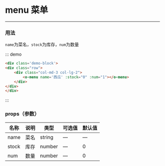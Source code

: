 # menu 菜单
----
### 用法
```name```为菜名，```stock```为库存，```num```为数量
<div class='demo-block'>
<div class="row">
    <div class="col-md-3 col-lg-2">
        <o-menu name='西瓜' :stock="0" :num="1"></o-menu>
    </div>
</div>
</div>

::: demo
```html
<div class='demo-block'>
<div class="row">
    <div class="col-md-3 col-lg-2">
        <o-menu name='西瓜' :stock="0" :num="1"></o-menu>
    </div>
</div>
</div>
```
:::

### props（参数）
| 名称   | 说明 | 类型   | 可选值 | 默认值 |
| ------ | ---- | ------ | ------ | ------ |
| name   | 菜名 | string | —    | —      |
| stock  | 库存 | number | —  | 0      |
| num | 数量 |  number | —     | 0     |  |